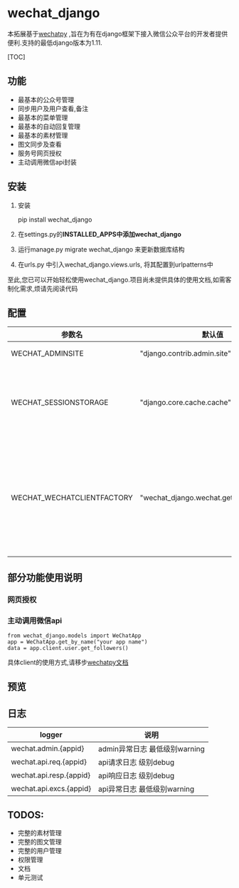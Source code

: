 # wechat_django

本拓展基于[wechatpy](https://github.com/jxtech/wechatpy) ,旨在为有在django框架下接入微信公众平台的开发者提供便利.支持的最低django版本为1.11.

[TOC]

## 功能
* 最基本的公众号管理
* 同步用户及用户查看,备注
* 最基本的菜单管理
* 最基本的自动回复管理
* 最基本的素材管理
* 图文同步及查看
* 服务号网页授权
* 主动调用微信api封装

## 安装

1. 安装
    
    pip install wechat_django

2. 在settings.py的**INSTALLED_APPS中添加wechat_django**
3. 运行manage.py migrate wechat_django 来更新数据库结构
4. 在urls.py 中引入wechat_django.views.urls, 将其配置到urlpatterns中

至此,您已可以开始轻松使用wechat_django.项目尚未提供具体的使用文档,如需客制化需求,烦请先阅读代码

## 配置
| 参数名 | 默认值 | 说明 |
| --- | --- | --- |
| WECHAT_ADMINSITE | "django.contrib.admin.site" | 需要注册微信后台的AdminSite对象字符串 |
| WECHAT_SESSIONSTORAGE | "django.core.cache.cache" | 存储微信accesstoken等使用的Storage对象字符串,或一个接收 `wechat_django.models.WeChatApp` 对象并返回 [`wechatpy.session.SessionStorage`](https://wechatpy.readthedocs.io/zh_CN/master/quickstart.html#id10) 对象的callable或指向该callable的字符串 | 
| WECHAT_WECHATCLIENTFACTORY | "wechat_django.wechat.get_wechat_client" | 接受一个 `wechat_django.models.WeChatApp` 对象并返回指向一个 [`wechat_django.wechat.WeChatClient`](https://wechatpy.readthedocs.io/zh_CN/master/_modules/wechatpy/client.html) 子类的字符串,当默认的WeChatClient不能满足需求时,可通过修改WeChatClient生成工厂来定制自己的WeChatClient类,比如说某个公众号获取accesstoken的方式比较特殊,可以通过继承WeChatClient并复写fetch_access_token方法来实现 | 

## 部分功能使用说明
### 网页授权

### 主动调用微信api
    from wechat_django.models import WeChatApp
    app = WeChatApp.get_by_name("your app name")
    data = app.client.user.get_followers()

具体client的使用方式,请移步[wechatpy文档](https://wechatpy.readthedocs.io/zh_CN/master/client/index.html)

## 预览

## 日志
| logger | 说明 |
| --- | --- |
| wechat.admin.{appid} | admin异常日志 最低级别warning |
| wechat.api.req.{appid} | api请求日志 级别debug |
| wechat.api.resp.{appid} | api响应日志 级别debug |
| wechat.api.excs.{appid} | api异常日志 最低级别warning |

## TODOS:
* 完整的素材管理
* 完整的图文管理
* 完整的用户管理
* 权限管理
* 文档
* 单元测试